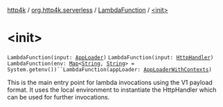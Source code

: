 [http4k](../../index.md) / [org.http4k.serverless](../index.md) / [LambdaFunction](index.md) / [&lt;init&gt;](./-init-.md)

# &lt;init&gt;

`LambdaFunction(input: `[`AppLoader`](../-app-loader.md)`)`
`LambdaFunction(input: `[`HttpHandler`](../../org.http4k.core/-http-handler.md)`)`
`LambdaFunction(env: `[`Map`](https://kotlinlang.org/api/latest/jvm/stdlib/kotlin.collections/-map/index.html)`<`[`String`](https://kotlinlang.org/api/latest/jvm/stdlib/kotlin/-string/index.html)`, `[`String`](https://kotlinlang.org/api/latest/jvm/stdlib/kotlin/-string/index.html)`> = System.getenv())``LambdaFunction(appLoader: `[`AppLoaderWithContexts`](../-app-loader-with-contexts.md)`)`

This is the main entry point for lambda invocations using the V1 payload format.
It uses the local environment to instantiate the HttpHandler which can be used
for further invocations.

